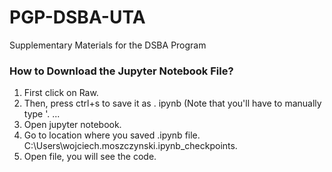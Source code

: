 # PGP-DSBA-UTA
Supplementary Materials for the DSBA Program

### How to Download the Jupyter Notebook File?

1) First click on Raw.
2) Then, press ctrl+s to save it as . ipynb (Note that you'll have to manually type '. ...
3) Open jupyter notebook.
4) Go to location where you saved .ipynb file. C:\Users\wojciech.moszczynski\.ipynb_checkpoints.
5) Open file, you will see the code.
